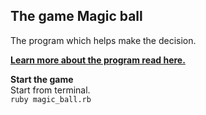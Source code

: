 ## The game Magic ball

The program which helps make the decision.

[**Learn more about the program read here.**](https://en.wikipedia.org/wiki/Magic_8_ball)

**Start the game**<br>
Start from terminal.<br>
`ruby magic_ball.rb`
